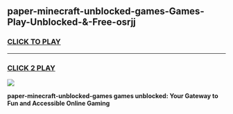 
## paper-minecraft-unblocked-games-Games-Play-Unblocked-&-Free-osrjj
<h3>
<a href="https://premium76.site?title=paper-minecraft-unblocked-games&ref=24A">CLICK TO PLAY</a></h3>
<hr>

<h3>
<a href="https://premium76.site?title=paper-minecraft-unblocked-games&ref=24A">CLICK 2 PLAY</a>
  
</h3>

<a href="https://premium76.site?title=paper-minecraft-unblocked-games&ref=24A"><img src="https://clearcache.store/games.png"></a>


**paper-minecraft-unblocked-games games unblocked: Your Gateway to Fun and Accessible Online Gaming**
